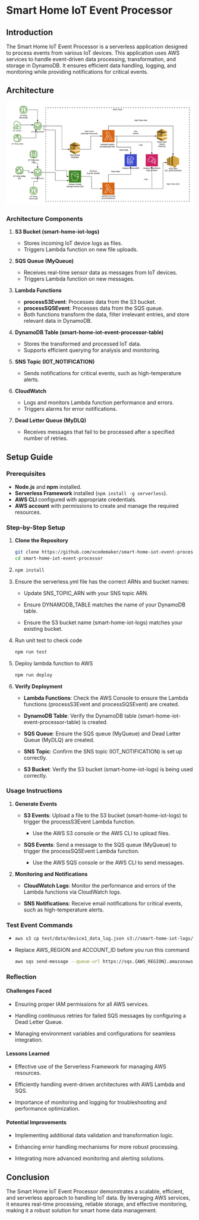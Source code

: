 # Smart Home IoT Event Processor

## Introduction
The Smart Home IoT Event Processor is a serverless application designed to process events from various IoT devices. This application uses AWS services to handle event-driven data processing, transformation, and storage in DynamoDB. It ensures efficient data handling, logging, and monitoring while providing notifications for critical events.

## Architecture

![Architecture Diagram](./architecture-diagram.png)

### Architecture Components

1. **S3 Bucket (smart-home-iot-logs)**
   - Stores incoming IoT device logs as files.
   - Triggers Lambda function on new file uploads.

2. **SQS Queue (MyQueue)**
   - Receives real-time sensor data as messages from IoT devices.
   - Triggers Lambda function on new messages.

3. **Lambda Functions**
   - **processS3Event**: Processes data from the S3 bucket.
   - **processSQSEvent**: Processes data from the SQS queue.
   - Both functions transform the data, filter irrelevant entries, and store relevant data in DynamoDB.

4. **DynamoDB Table (smart-home-iot-event-processor-table)**
   - Stores the transformed and processed IoT data.
   - Supports efficient querying for analysis and monitoring.

5. **SNS Topic (IOT_NOTIFICATION)**
   - Sends notifications for critical events, such as high-temperature alerts.

6. **CloudWatch**
   - Logs and monitors Lambda function performance and errors.
   - Triggers alarms for error notifications.

7. **Dead Letter Queue (MyDLQ)**
   - Receives messages that fail to be processed after a specified number of retries.

## Setup Guide

### Prerequisites
- **Node.js** and **npm** installed.
- **Serverless Framework** installed (`npm install -g serverless`).
- **AWS CLI** configured with appropriate credentials.
- **AWS account** with permissions to create and manage the required resources.

### Step-by-Step Setup

1. **Clone the Repository**

   ```bash
   git clone https://github.com/xcodemaker/smart-home-iot-event-processor
   cd smart-home-iot-event-processor
1.  ```bash
    npm install
2.  Ensure the serverless.yml file has the correct ARNs and bucket names:
    
    *   Update SNS\_TOPIC\_ARN with your SNS topic ARN.
        
    *   Ensure DYNAMODB\_TABLE matches the name of your DynamoDB table.
        
    *   Ensure the S3 bucket name (smart-home-iot-logs) matches your existing bucket.

3. Run unit test to check code
     ```bash 
    npm run test
    
4.  Deploy lambda function to AWS
    ```bash 
    npm run deploy

5.  **Verify Deployment**
    
    *   **Lambda Functions**: Check the AWS Console to ensure the Lambda functions (processS3Event and processSQSEvent) are created.
        
    *   **DynamoDB Table**: Verify the DynamoDB table (smart-home-iot-event-processor-table) is created.
        
    *   **SQS Queue**: Ensure the SQS queue (MyQueue) and Dead Letter Queue (MyDLQ) are created.
        
    *   **SNS Topic**: Confirm the SNS topic (IOT\_NOTIFICATION) is set up correctly.
        
    *   **S3 Bucket**: Verify the S3 bucket (smart-home-iot-logs) is being used correctly.
        

### Usage Instructions

1.  **Generate Events**
    
    *   **S3 Events**: Upload a file to the S3 bucket (smart-home-iot-logs) to trigger the processS3Event Lambda function.
        
        *   Use the AWS S3 console or the AWS CLI to upload files.
            
    *   **SQS Events**: Send a message to the SQS queue (MyQueue) to trigger the processSQSEvent Lambda function.
        
        *   Use the AWS SQS console or the AWS CLI to send messages.
            
2.  **Monitoring and Notifications**
    
    *   **CloudWatch Logs**: Monitor the performance and errors of the Lambda functions via CloudWatch logs.
        
    *   **SNS Notifications**: Receive email notifications for critical events, such as high-temperature alerts.
        

### Test Event Commands

*   ```bash
    aws s3 cp test/data/device1_data_log.json s3://smart-home-iot-logs/device1_data_log.json
*   Replace AWS_REGION and ACCOUNT_ID before you run this command
    ```bash 
    aws sqs send-message --queue-url https://sqs.{AWS_REGION}.amazonaws.com/{ACCOUNT_ID}/MyQueue --message-body "{\"device_id\": \"device1\", \"timestamp\": \"2024-06-13T10:15:00Z\", \"temperature\": 80, \"humidity\": 45.2, \"pm2_5\": 10, \"pm10\": 20, \"location\": \"living_room\"}"
### Reflection

#### Challenges Faced

*   Ensuring proper IAM permissions for all AWS services.
    
*   Handling continuous retries for failed SQS messages by configuring a Dead Letter Queue.
    
*   Managing environment variables and configurations for seamless integration.
    

#### Lessons Learned

*   Effective use of the Serverless Framework for managing AWS resources.
    
*   Efficiently handling event-driven architectures with AWS Lambda and SQS.
    
*   Importance of monitoring and logging for troubleshooting and performance optimization.
    

#### Potential Improvements

*   Implementing additional data validation and transformation logic.
    
*   Enhancing error handling mechanisms for more robust processing.
    
*   Integrating more advanced monitoring and alerting solutions.
    

Conclusion
----------

The Smart Home IoT Event Processor demonstrates a scalable, efficient, and serverless approach to handling IoT data. By leveraging AWS services, it ensures real-time processing, reliable storage, and effective monitoring, making it a robust solution for smart home data management.
